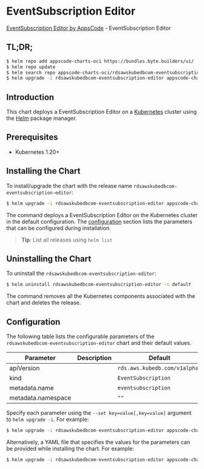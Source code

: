 # EventSubscription Editor

[EventSubscription Editor by AppsCode](https://appscode.com) - EventSubscription Editor

## TL;DR;

```bash
$ helm repo add appscode-charts-oci https://bundles.byte.builders/ui/
$ helm repo update
$ helm search repo appscode-charts-oci/rdsawskubedbcom-eventsubscription-editor --version=v0.12.0
$ helm upgrade -i rdsawskubedbcom-eventsubscription-editor appscode-charts-oci/rdsawskubedbcom-eventsubscription-editor -n default --create-namespace --version=v0.12.0
```

## Introduction

This chart deploys a EventSubscription Editor on a [Kubernetes](http://kubernetes.io) cluster using the [Helm](https://helm.sh) package manager.

## Prerequisites

- Kubernetes 1.20+

## Installing the Chart

To install/upgrade the chart with the release name `rdsawskubedbcom-eventsubscription-editor`:

```bash
$ helm upgrade -i rdsawskubedbcom-eventsubscription-editor appscode-charts-oci/rdsawskubedbcom-eventsubscription-editor -n default --create-namespace --version=v0.12.0
```

The command deploys a EventSubscription Editor on the Kubernetes cluster in the default configuration. The [configuration](#configuration) section lists the parameters that can be configured during installation.

> **Tip**: List all releases using `helm list`

## Uninstalling the Chart

To uninstall the `rdsawskubedbcom-eventsubscription-editor`:

```bash
$ helm uninstall rdsawskubedbcom-eventsubscription-editor -n default
```

The command removes all the Kubernetes components associated with the chart and deletes the release.

## Configuration

The following table lists the configurable parameters of the `rdsawskubedbcom-eventsubscription-editor` chart and their default values.

|     Parameter      | Description |                 Default                  |
|--------------------|-------------|------------------------------------------|
| apiVersion         |             | <code>rds.aws.kubedb.com/v1alpha1</code> |
| kind               |             | <code>EventSubscription</code>           |
| metadata.name      |             | <code>eventsubscription</code>           |
| metadata.namespace |             | <code>""</code>                          |


Specify each parameter using the `--set key=value[,key=value]` argument to `helm upgrade -i`. For example:

```bash
$ helm upgrade -i rdsawskubedbcom-eventsubscription-editor appscode-charts-oci/rdsawskubedbcom-eventsubscription-editor -n default --create-namespace --version=v0.12.0 --set apiVersion=rds.aws.kubedb.com/v1alpha1
```

Alternatively, a YAML file that specifies the values for the parameters can be provided while
installing the chart. For example:

```bash
$ helm upgrade -i rdsawskubedbcom-eventsubscription-editor appscode-charts-oci/rdsawskubedbcom-eventsubscription-editor -n default --create-namespace --version=v0.12.0 --values values.yaml
```
